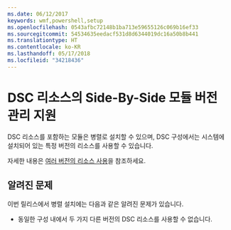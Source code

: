 ```yaml
---
ms.date: 06/12/2017
keywords: wmf,powershell,setup
ms.openlocfilehash: 0543afbc72148b1ba713e59655126c069b16ef33
ms.sourcegitcommit: 54534635eedacf531d8d6344019dc16a50b8b441
ms.translationtype: HT
ms.contentlocale: ko-KR
ms.lasthandoff: 05/17/2018
ms.locfileid: "34218436"
---
```

# <a name="side-by-side-module-versioning-support-for-dsc-resources"></a>DSC 리소스의 Side-By-Side 모듈 버전 관리 지원

DSC 리소스를 포함하는 모듈은 병렬로 설치할 수 있으며, DSC 구성에서는 시스템에 설치되어 있는 특정 버전의 리소스를 사용할 수 있습니다.

자세한 내용은 [여러 버전의 리소스 사용](https://msdn.microsoft.com/powershell/dsc/sxsresource)을 참조하세요.

## <a name="known-issues"></a>알려진 문제

이번 릴리스에서 병렬 설치에는 다음과 같은 알려진 문제가 있습니다.

-   동일한 구성 내에서 두 가지 다른 버전의 DSC 리소스를 사용할 수 없습니다.
